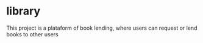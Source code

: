 # library
This project is a plataform of book lending, where users can request or lend books to other users
